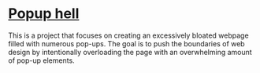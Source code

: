 # [Popup hell](https://joshua861.github.io/popup-hell/)

This is a project that focuses on creating an excessively bloated webpage filled with numerous pop-ups. The goal is to push the boundaries of web design by intentionally overloading the page with an overwhelming amount of pop-up elements.
